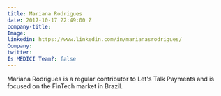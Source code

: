 ```yaml
---
title: Mariana Rodrigues
date: 2017-10-17 22:49:00 Z
company-title: 
Image: 
linkedin: https://www.linkedin.com/in/marianasrodrigues/
Company: 
twitter: 
Is MEDICI Team?: false
---
```


Mariana Rodrigues is a regular contributor to Let's Talk Payments and is focused on the FinTech market in Brazil.